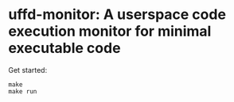 # uffd-monitor: A userspace code execution monitor for minimal executable code

Get started:
```
make
make run
```